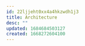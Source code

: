 ```yaml
---
id: 22ljjeht0xx4a4hkzwdh1j3
title: Architecture
desc: ""
updated: 1684684503127
created: 1668272604100
---
```

